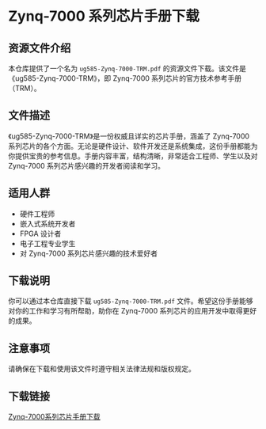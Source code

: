 # Zynq-7000 系列芯片手册下载

## 资源文件介绍

本仓库提供了一个名为 `ug585-Zynq-7000-TRM.pdf` 的资源文件下载。该文件是《ug585-Zynq-7000-TRM》，即 Zynq-7000 系列芯片的官方技术参考手册（TRM）。

## 文件描述

《ug585-Zynq-7000-TRM》是一份权威且详实的芯片手册，涵盖了 Zynq-7000 系列芯片的各个方面。无论是硬件设计、软件开发还是系统集成，这份手册都能为你提供宝贵的参考信息。手册内容丰富，结构清晰，非常适合工程师、学生以及对 Zynq-7000 系列芯片感兴趣的开发者阅读和学习。

## 适用人群

- 硬件工程师
- 嵌入式系统开发者
- FPGA 设计者
- 电子工程专业学生
- 对 Zynq-7000 系列芯片感兴趣的技术爱好者

## 下载说明

你可以通过本仓库直接下载 `ug585-Zynq-7000-TRM.pdf` 文件。希望这份手册能够对你的工作和学习有所帮助，助你在 Zynq-7000 系列芯片的应用开发中取得更好的成果。

## 注意事项

请确保在下载和使用该文件时遵守相关法律法规和版权规定。

## 下载链接

[Zynq-7000系列芯片手册下载](https://pan.quark.cn/s/da4359ea1842)